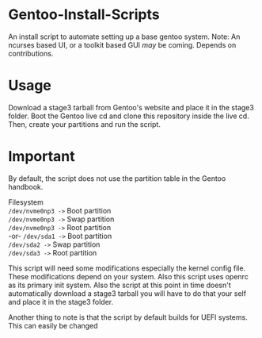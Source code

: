 # Gentoo-Install-Scripts
An install script to automate setting up a base gentoo system. Note: An ncurses based UI, or a toolkit based GUI <em>may</em> be coming. Depends on contributions.

# Usage
Download a stage3 tarball from Gentoo's website and place it in the stage3 folder. Boot the Gentoo live cd and clone this repository inside the live cd. Then, create your partitions and run the script.

# Important 
By default, the script does not use the partition table in the Gentoo handbook.

Filesystem<br />
`/dev/nvme0np3 ->` Boot partition<br />
`/dev/nvme0np3 ->` Swap partition<br />
`/dev/nvme0np3 ->` Root partition<br />
-or-
`/dev/sda1 ->` Boot partition<br />
`/dev/sda2 ->` Swap partition<br />
`/dev/sda3 ->` Root partition<br />
 
This script will need some modifications especially the kernel config file. These modifications depend on your system. Also this script uses openrc as its primary init system. Also the script at this point in time doesn't automatically download a stage3 tarball you will have to do that your self and place it in the stage3 folder.

Another thing to note is that the script by default builds for UEFI systems. This can easily be changed

